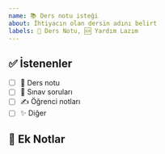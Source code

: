 ```yaml
---
name: 📚 Ders notu isteği
about: İhtiyacın olan dersin adını belirt
labels: 📘 Ders Notu, 🆘 Yardım Lazım
---
```


## ✅ İstenenler

- [ ] 📘 Ders notu
- [ ] 📜 Sınav soruları
- [ ] ✍ Öğrenci notları
- [ ] ✨ Diğer

## 💬 Ek Notlar
